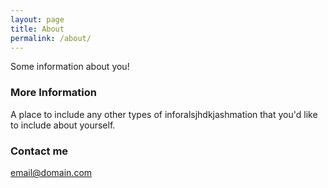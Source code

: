 ```yaml
---
layout: page
title: About
permalink: /about/
---
```


Some information about you!

### More Information

A place to include any other types of inforalsjhdkjashmation that you'd like to include about yourself.

### Contact me

[email@domain.com](mailto:email@domain.com)
